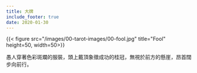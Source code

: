 ```yaml
---
title: 大牌
include_footer: true
date: 2020-01-30
---
```


{{< figure src="/images/00-tarot-images/00-fool.jpg" title="Fool" height=50, width=50>}}

愚人穿著色彩斑斕的服裝，頭上戴頂象徵成功的桂冠，無視於前方的懸崖，昂首闊步向前行。